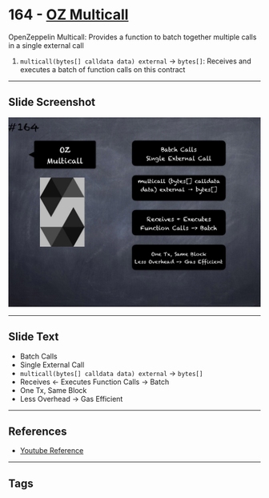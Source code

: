 # 164 - [OZ Multicall](OZ%20Multicall.md)
OpenZeppelin Multicall: Provides a function to batch together multiple calls in a single external call

1. `multicall(bytes[] calldata data) external` → `bytes[]`: Receives and executes a batch of function calls on this contract

___
## Slide Screenshot
![164.png](../../images/3.%20Solidity%20201/164.png)
___
## Slide Text
- Batch Calls
- Single External Call
- `multicall(bytes[] calldata data) external` -> `bytes[]`
- Receives <- Executes Function Calls -> Batch
- One Tx, Same Block
- Less Overhead -> Gas Efficient
___
## References
- [Youtube Reference](https://youtu.be/L_9Fk6HRwpU?t=250)
___
## Tags